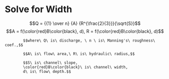 # Solve for Width

$$Q = {{1} \over n} {A} {R^{\frac{2}{3}}}{\sqrt{S}}$$ $$A = f(\color{red}B\color{black}, d), R = f(\color{red}B\color{black}, d)$$

```text
        $$where\ Q\ is\ discharge, \ n \ is\ Manning's\ roughness\  coef.,$$

        $$A\ is\ flow\ area,\ R\ is\ hydraulic\ radius,$$

        $$S\ is\ channel\ slope,
        \color{red}B\color{black}\ is\ channel\ width,
        d\ is\ flow\ depth.$$
```

